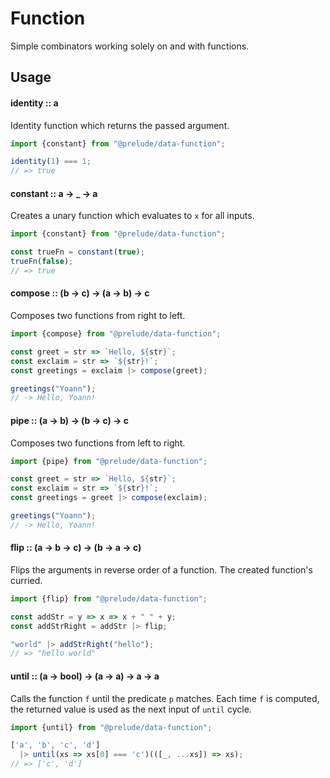 # Function

Simple combinators working solely on and with functions.

## Usage

#### identity :: a

Identity function which returns the passed argument.

```js
import {constant} from "@prelude/data-function";

identity(1) === 1;
// => true
```

#### constant :: a -> _ -> a

Creates a unary function which evaluates to `x` for all inputs.

```js
import {constant} from "@prelude/data-function";

const trueFn = constant(true);
trueFn(false);
// => true
```

#### compose :: (b -> c) -> (a -> b) -> c

Composes two functions from right to left.

```js
import {compose} from "@prelude/data-function";

const greet = str => `Hello, ${str}`;
const exclaim = str => `${str}!`;
const greetings = exclaim |> compose(greet);

greetings("Yoann");
// -> Hello, Yoann!
```

#### pipe :: (a -> b) -> (b -> c) -> c

Composes two functions from left to right.

```js
import {pipe} from "@prelude/data-function";

const greet = str => `Hello, ${str}`;
const exclaim = str => `${str}!`;
const greetings = greet |> compose(exclaim);

greetings("Yoann");
// -> Hello, Yoann!
```

#### flip :: (a -> b -> c) -> (b -> a -> c)

Flips the arguments in reverse order of a function. The created function's
curried.

```js
import {flip} from "@prelude/data-function";

const addStr = y => x => x + " " + y;
const addStrRight = addStr |> flip;

"world" |> addStrRight("hello");
// => "hello world"
```

#### until :: (a -> bool) -> (a -> a) -> a -> a

Calls the function `f` until the predicate `p` matches. Each time `f` is
computed, the returned value is used as the next input of `until` cycle.

```js
import {until} from "@prelude/data-function";

['a', 'b', 'c', 'd']
  |> until(xs => xs[0] === 'c')(([_, ...xs]) => xs);
// => ['c', 'd']
```
